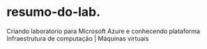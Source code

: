 # resumo-do-lab.

Criando laboratorio para Microsoft Azure e conhecendo plataforma Infraestrutura de computação | Máquinas virtuais
